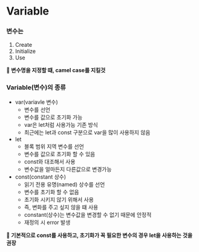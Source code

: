 # Variable

### 변수는 
1. Create
2. Initialize
3. Use

**📢 변수명을 지정할 떄, camel case를 지킬것**


### Variable(변수)의 종류
+ var(variavle 변수)
    + 변수를 선언
    + 변수를 값으로 초기화 가능
    + var은 let처럼 사용가능 기존 방식
    + 최근에는 let과 const 구분으로 var을 많이 사용하지 않음
+ let
    + 블록 범위 지역 변수를 선언
    + 변수를 값으로 초기화 할 수 있음
    + const와 대조해서 사용
    + 변수값을 얼마든지 다른값으로 변경가능
+ const(constant 상수)
    + 읽기 전용 유명(named) 상수를 선언
    + 변수를 초기화 할 수 없음
    + 초기화 시키지 않기 위해서 사용
    + 즉, 변화를 주고 싶지 않을 떄 사용
    + constant(상수)는 변수값을 변경할 수 없기 때문에 안정적
    + 재정의 시 error 발생

**📢 기본적으로 const를 사용하고, 초기화가 꼭 필요한 변수의 경우 let을 사용하는 것을 권장**






